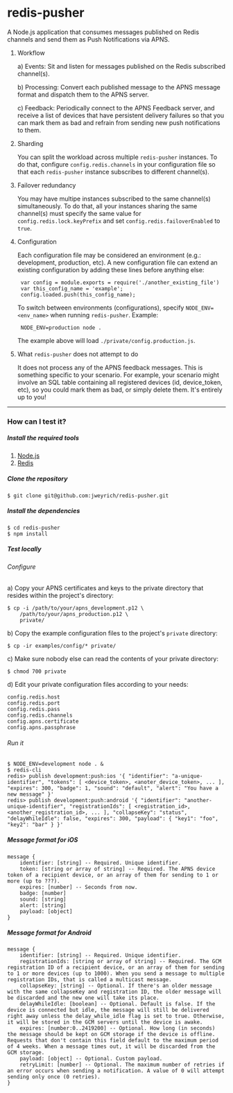 # redis-pusher

A Node.js application that consumes messages published on Redis channels and
send them as Push Notifications via APNS.

1. Workflow

	a) Events: Sit and listen for messages published on the Redis subscribed
	   channel(s).

	b) Processing: Convert each published message to the APNS message format
	   and dispatch them to the APNS server.

	c) Feedback: Periodically connect to the APNS Feedback server, and receive a
	   list of devices that have persistent delivery failures so that you can
	   mark them as bad and refrain from sending new push notifications to them.

2. Sharding

	You can split the workload across multiple `redis-pusher` instances.
	To do that, configure `config.redis.channels` in your configuration file so
	that each `redis-pusher` instance subscribes to different channel(s).

3. Failover redundancy

	You may have multipe instances subscribed to the same channel(s)
	simultaneously. To do that, all your instances sharing the same channel(s)
	must specify the same value for `config.redis.lock.keyPrefix` and set
	`config.redis.failoverEnabled` to `true`.

4. Configuration

	Each configuration file may be considered an environment (e.g.: development,
	production, etc). A new configuration file can extend an existing
	configuration by adding these lines before anything else:

		var config = module.exports = require('./another_existing_file')
		var this_config_name = 'example';
		config.loaded.push(this_config_name);

	To switch between environments (configurations), specify
	`NODE_ENV=<env_name>` when running `redis-pusher`. Example:

		NODE_ENV=production node .

	The example above will load `./private/config.production.js`.

5. What `redis-pusher` does not attempt to do

	It does not process any of the APNS feedback messages. This is something
	specific to your scenario. For example, your scenario might involve an SQL
	table containing all registered devices (id, device_token, etc), so you
	could mark them as bad, or simply delete them. It's entirely up to you!

- - -

### How can I test it?

##### Install the required tools

1. [Node.js](http://nodejs.org/)
2. [Redis](http://redis.io/)

##### Clone the repository

	$ git clone git@github.com:jweyrich/redis-pusher.git

##### Install the dependencies

	$ cd redis-pusher
	$ npm install

##### Test locally

###### Configure

a) Copy your APNS certificates and keys to the private
   directory that resides within the project's directory:

	$ cp -i /path/to/your/apns_development.p12 \
		/path/to/your/apns_production.p12 \
		private/

b) Copy the example configuration files to the project's `private`
   directory:

	$ cp -ir examples/config/* private/

c) Make sure nobody else can read the contents of your private directory:

	$ chmod 700 private

d) Edit your private configuration files according to your needs:

	config.redis.host
	config.redis.port
	config.redis.pass
	config.redis.channels
	config.apns.certificate
	config.apns.passphrase

###### Run it

	$ NODE_ENV=development node . &
	$ redis-cli
	redis> publish development:push:ios '{ "identifier": "a-unique-identifier", "tokens": [ <device_token>, <anoter_device_token>, ... ], "expires": 300, "badge": 1, "sound": "default", "alert": "You have a new message" }'
	redis> publish development:push:android '{ "identifier": "another-unique-identifier", "registrationIds": [ <registration_id>, <another_registration_id>, ... ], "collapseKey": "status", "delayWhileIdle": false, "expires": 300, "payload": { "key1": "foo", "key2": "bar" } }'

##### Message format for iOS

	message {
		identifier: [string] -- Required. Unique identifier.
		token: [string or array of string] -- Required. The APNS device token of a recipient device, or an array of them for sending to 1 or more (up to ???).
		expires: [number] -- Seconds from now.
		badge: [number]
		sound: [string]
		alert: [string]
		payload: [object]
	}

##### Message format for Android

	message {
		identifier: [string] -- Required. Unique identifier.
		registrationIds: [string or array of string] -- Required. The GCM registration ID of a recipient device, or an array of them for sending to 1 or more devices (up to 1000). When you send a message to multiple registration IDs, that is called a multicast message.
		collapseKey: [string] -- Optional. If there's an older message with the same collapseKey and registration ID, the older message will be discarded and the new one will take its place.
		delayWhileIdle: [boolean] -- Optional. Default is false. If the device is connected but idle, the message will still be delivered right away unless the delay_while_idle flag is set to true. Otherwise, it will be stored in the GCM servers until the device is awake. 
		expires: [number:0..2419200] -- Optional. How long (in seconds) the message should be kept on GCM storage if the device is offline. Requests that don't contain this field default to the maximum period of 4 weeks. When a message times out, it will be discarded from the GCM storage.
		payload: [object] -- Optional. Custom payload.
		retryLimit: [number] -- Optional. The maximum number of retries if an error occurs when sending a notification. A value of 0 will attempt sending only once (0 retries).
	}
